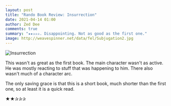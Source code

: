 ```yaml
---
layout: post
title: "Rando Book Review: Insurrection"
date: 2021-04-14 01:00
author: Zed Dee
comments: true
summary: "★★✰✰✰. Disappointing. Not as good as the first one."
image: http://weavespinner.net/data/fel/Subjugation2.jpg
---
```


![Insurrection](http://weavespinner.net/data/fel/Subjugation2.jpg)

This wasn't as great as the first book. The main character wasn't as active. He was mostly reacting to stuff that was happening to him. There also wasn't much of a character arc.

The only saving grace is that this is a short book, much shorter than the first one, so at least it is a quick read.

★★✰✰✰
